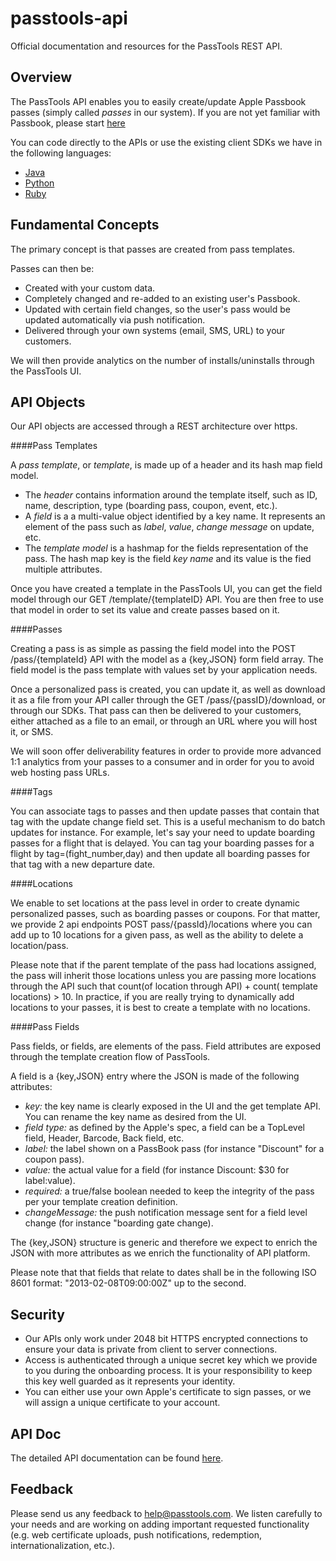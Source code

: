 passtools-api
=============

Official documentation and resources for the PassTools REST API.




## Overview

The PassTools API enables you to easily create/update Apple Passbook passes (simply called _passes_ in our system).
If you are not yet familiar with Passbook, please start [here](https://developer.apple.com/passbook/)

You can code directly to the APIs or use the existing client SDKs we have in the following languages:
* [Java](https://github.com/tello/passtools-java)
* [Python](https://github.com/tello/passtools-python)
* [Ruby](https://github.com/tello/passtools-ruby)


## Fundamental Concepts

The primary concept is that passes are created from pass templates. 

Passes can then be:
* Created with your custom data.
* Completely changed and re-added to an existing user's Passbook.
* Updated with certain field changes, so the user's pass would be updated automatically via push notification.
* Delivered through your own systems (email, SMS, URL) to your customers.

We will then provide analytics on the number of installs/uninstalls through the PassTools UI.



## API Objects

Our API objects are accessed through a REST architecture over https.

####Pass Templates

A _pass template_, or _template_, is made up of a header and its hash map field model.
* The _header_ contains information around the template itself, such as ID, name, description, type (boarding pass, coupon, event, etc.).
* A _field_ is a a multi-value object identified by a key name. It represents an element of the pass such as _label_, _value_, _change message_ on update, etc.
* The _template model_ is a hashmap for the fields representation of the pass. The hash map key is the field _key name_ and its value is the fied multiple attributes.

Once you have created a template in the PassTools UI, you can get the field model through our GET /template/{templateID} API.
You are then free to use that model in order to set its value and create passes based on it.

####Passes

Creating a pass is as simple as passing the field model into the POST /pass/{templateId} API with the model as a {key,JSON} form field array. 
The field model is the pass template with values set by your application needs.

Once a personalized pass is created, you can update it, as well as download it as a file from your API caller through the GET /pass/{passID}/download, or through our SDKs.
That pass can then be delivered to your customers, either attached as a file to an email, or through an URL where you will host it, or SMS.

We will soon offer deliverability features in order to provide more advanced 1:1 analytics from your passes to a consumer and in order for you to avoid web hosting pass URLs.

####Tags

You can associate tags to passes and then update passes that contain that tag with the update change field set.
This is a useful mechanism to do batch updates for instance. For example, let's say your need to update boarding passes for a flight that is delayed.
You can tag your boarding passes for a flight by tag=(fight_number,day) and then update all boarding passes for that tag with a new departure date.




####Locations

We enable to set locations at the pass level in order to create dynamic personalized passes, such as boarding passes or coupons.
For that matter, we provide 2 api endpoints POST pass/{passId}/locations where you can add up to 10 locations for a given pass, as well as the ability to delete a location/pass.

Please note that if the parent template of the pass had locations assigned, the pass will inherit those locations unless you are passing more locations through the API such that count(of location through API) + count( template locations) > 10.
In practice, if you are really trying to dynamically add locations to your passes, it is best to create a template with no locations.



####Pass Fields

Pass fields, or fields, are elements of the pass. Field attributes are exposed through the template creation flow of PassTools.

A field is a {key,JSON} entry where the JSON is made of the following attributes:
* _key:_ the key name is clearly exposed in the UI and the get template API. You can rename the key name as desired from the UI.
* _field type:_ as defined by the Apple's spec, a field can be a TopLevel field, Header, Barcode, Back field, etc.
* _label:_ the label shown on a PassBook pass (for instance "Discount" for a coupon pass).
* _value:_ the actual value for a field (for instance Discount: $30 for label:value).
* _required:_ a true/false boolean needed to keep the integrity of the pass per your template creation definition.
* _changeMessage:_ the push notification message sent for a field level change (for instance "boarding gate change).


The {key,JSON} structure is generic and therefore we expect to enrich the JSON with more attributes as we enrich the functionality of API platform.



Please note that that fields that relate to dates shall be in the following ISO 8601 format: "2013-02-08T09:00:00Z" up to the second.


## Security


* Our APIs only work under 2048 bit HTTPS encrypted connections to ensure your data is private from client to server connections.
* Access is authenticated through a unique secret key which we provide to you during the onboarding process. It is your responsibility to keep this key well guarded as it represents your identity.
* You can either use your own Apple's certificate to sign passes, or we will assign a unique certificate to your account.




## API Doc

The detailed API documentation can be found [here](https://github.com/tello/passtools-api/wiki/Methods).
  


## Feedback

Please send us any feedback to help@passtools.com. 
We listen carefully to your needs and are working on adding important requested functionality (e.g. web certificate uploads, push notifications, redemption, internationalization, etc.).


